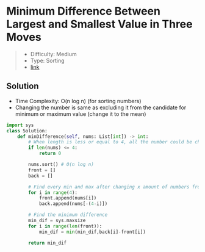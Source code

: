 # Minimum Difference Between Largest and Smallest Value in Three Moves

> - Difficulty: Medium
> - Type: Sorting
> - [link](https://leetcode.com/problems/minimum-difference-between-largest-and-smallest-value-in-three-moves/)

## Solution

- Time Complexity: O(n log n) (for sorting numbers)
- Changing the number is same as excluding it from the candidate for minimum or maximum value (change it to the mean)

```python
import sys
class Solution:
    def minDifference(self, nums: List[int]) -> int:
        # When length is less or equal to 4, all the number could be changed to the same number
        if len(nums) <= 4:
            return 0

        nums.sort() # O(n log n)
        front = []
        back = []

        # Find every min and max after changing x amount of numbers from front and back
        for i in range(4):
            front.append(nums[i])
            back.append(nums[-(4-i)])

        # Find the minimum difference
        min_dif = sys.maxsize
        for i in range(len(front)):
            min_dif = min(min_dif,back[i]-front[i])

        return min_dif
```
